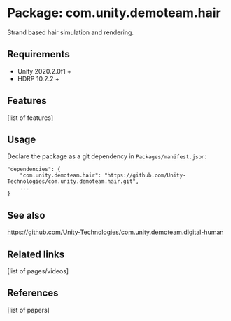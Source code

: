 # Package: com.unity.demoteam.hair

Strand based hair simulation and rendering.


## Requirements

- Unity 2020.2.0f1 +
- HDRP 10.2.2 +


## Features

[list of features]


## Usage

Declare the package as a git dependency in `Packages/manifest.json`:

```
"dependencies": {
    "com.unity.demoteam.hair": "https://github.com/Unity-Technologies/com.unity.demoteam.hair.git",
    ...
}
```


## See also

https://github.com/Unity-Technologies/com.unity.demoteam.digital-human


## Related links

[list of pages/videos]


## References

[list of papers]